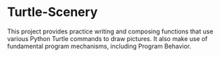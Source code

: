 # Turtle-Scenery
This project provides practice writing and composing functions that use various Python Turtle commands to draw pictures. It also make use of fundamental program mechanisms, including Program Behavior.
